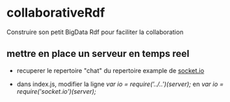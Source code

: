 # collaborativeRdf
Construire son petit BigData Rdf pour faciliter la collaboration

mettre en place un serveur en temps reel
----------------------------------------


+ recuperer le repertoire "chat" du repertoire example de [socket.io](https://github.com/socketio/socket.io/tree/master/examples/chat)

+ dans index.js, modifier la ligne *var io = require('../..')(server);* en *var io = require('socket.io')(server);*

 


